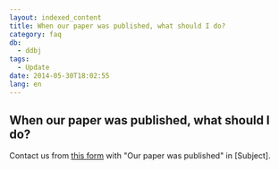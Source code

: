 ```yaml
---
layout: indexed_content
title: When our paper was published, what should I do?
category: faq
db:
  - ddbj
tags: 
  - Update
date: 2014-05-30T18:02:55
lang: en
---
```


## When our paper was published, what should I do?

<p>Contact us from <a href="/ddbj/updt-form-e.html">this form</a> with "Our paper was published" in [Subject]. </p>